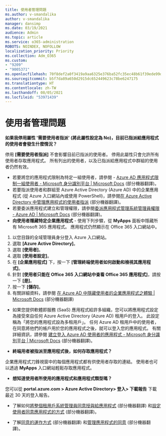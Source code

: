 ```yaml
---
title: 使用者管理問題
ms.author: v-smandalika
author: v-smandalika
manager: dansimp
ms.date: 03/19/2021
audience: Admin
ms.topic: article
ms.service: o365-administration
ROBOTS: NOINDEX, NOFOLLOW
localization_priority: Priority
ms.collection: Adm_O365
ms.custom:
- "9209"
- "9005371"
ms.openlocfilehash: 70f8def2a0f3419a9aa6325e376ba52fc35ec48b61f39ede99d7e58cd6c6c464
ms.sourcegitcommit: b5f7da89a650d2915dc652449623c78be6247175
ms.translationtype: HT
ms.contentlocale: zh-TW
ms.lasthandoff: 08/05/2021
ms.locfileid: "53971439"
---
```

# <a name="user-management-issues"></a>使用者管理問題

**如果我停用屬性 '需要使用者指派' (將此屬性設定為 No)，目前已指派給應用程式的使用者會發生什麼情況？**

停用 **[需要使用者指派]** 不會影響目前已指派的使用者。 停用此屬性只會允許所有使用者存取應用程式。 所有列出的使用者，以及已指派給應用程式中群組的使用者仍然有效。

- 若要將您的應用程式限制為特定一組使用者，請參閱 - [Azure AD 應用程式限制一組使用者 - Microsoft 身分識別平台 | Microsoft Docs](https://docs.microsoft.com/azure/active-directory/develop/howto-restrict-your-app-to-a-set-of-users#:~:text=Select%20the%20application%20you%20want%2cand%20set%20it%20to%20Yes.) (部分機器翻譯)。
- 若要指派使用者和群組至 Azure Active Directory (Azure AD) 中的企業應用程式 (從 Azure 入口網站內或使用 PowerShell)，請參閱[在 Azure Active Directory 中管理應用程式的使用者指派](https://docs.microsoft.com/azure/active-directory/manage-apps/assign-user-or-group-access-portal) (部分機器翻譯)。
- 若要委派應用程式建立和管理權限，請參閱[委派應用程式管理系統管理員權限 - Azure AD | Microsoft Docs](https://docs.microsoft.com/azure/active-directory/roles/delegate-app-roles) (部分機器翻譯)。
- **向使用者隱藏特定企業應用程式** - 使用下列步驟，從 **MyApps** 面板中隱藏所有 Microsoft 365 應用程式。 應用程式仍然顯示在 Office 365 入口網站中。

 1. 以您目錄的全域管理員身分登入 Azure 入口網站。 
 2. 選取 **[Azure Active Directory]**。 
 3. 選取 **[使用者]**。 
 4. 選取 **[使用者設定]**。 
 5. 在 **[企業應用程式]** 下，按一下 **[管理終端使用者如何啟動和檢視其應用程式]**。 
 6. 針對 **[使用者只能在 Office 365 入口網站中查看 Office 365 應用程式]**，請按一下 **[是]**。 
 7. 按一下 **[儲存]**。 
 8. 有關詳細資料，請參閱 [在 Azure AD 中隱藏使用者的企業應用程式之體驗 | Microsoft Docs](https://docs.microsoft.com/azure/active-directory/manage-apps/hide-application-from-user-portal#:~:text=%20Hide%20an%20application%20from%20the%20end%20user,6%20Click%20Properties.%207%20Click%20Save.%20See%20More.) (部分機器翻譯)

- 如果您提供軟體即服務 (SaaS) 應用程式給許多組織，您可以將應用程式設定為接受來自任何 Azure Active Directory (Azure AD) 租用戶的登入。 此設定稱為「將您的應用程式設為多租用戶」。 任何 Azure AD 租用戶中的使用者，在同意將他們的帳戶用於您的應用程式之後，就可以登入您的應用程式。 有關詳細資訊，請參閱 [建立登入 Azure AD 使用者的應用程式 - Microsoft 身分識別平台 | Microsoft Docs](https://docs.microsoft.com/azure/active-directory/develop/howto-convert-app-to-be-multi-tenant) (部分機器翻譯)。

- **終端用者被指派至應用程式後，如何存取應用程式？**

企業應用程式刀鋒視窗中的每個應用程式都有供使用者存取的連結。 使用者也可以透過 **MyApps** 入口網站輕鬆存取應用程式。

- **想知道使用者所使用的應用程式和應用程式類型嗎？**

您可以從 **portal.azure.com > Azure Active Directory> 登入> 下載報告** 下載最近 30 天的登入報告。

- 了解如何[將整個租用戶系統管理員同意授與給應用程式](https://docs.microsoft.com/azure/active-directory/manage-apps/grant-admin-consent) (部分機器翻譯) 和[設定使用者同意應用程式的方式](https://docs.microsoft.com/azure/active-directory/manage-apps/configure-user-consent) (部分機器翻譯)。

- 了解[同意的運作方式](https://docs.microsoft.com/azure/active-directory/develop/v2-permissions-and-consent) (部分機器翻譯) 和[管理應用程式的同意](https://docs.microsoft.com/azure/active-directory/manage-apps/manage-consent-requests) (部分機器翻譯)。


